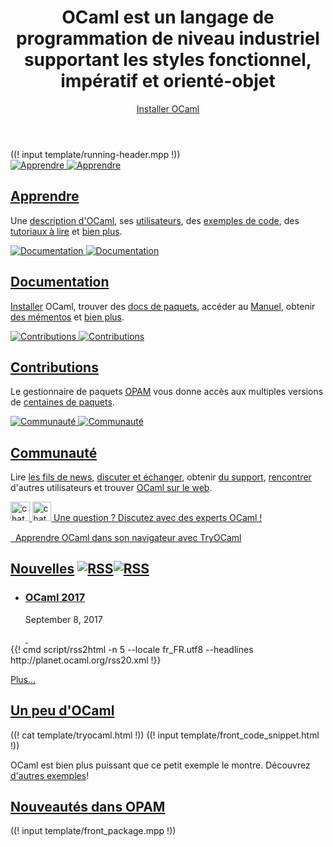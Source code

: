 <!-- ((! set title OCaml !)) ((! set core !)) ((! set nobreadcrumb !)) -->
<!-- ((! set advertise_rss true !)) -->

<header id="home-header">
    <div class="container">
        <div class="row">
            <h1 class="span9">OCaml est un langage de programmation de niveau industriel supportant les styles fonctionnel, impératif et orienté-objet</h1>
            <div class="span3">
                <div>
                    <a class="btn" href="/docs/install.fr.html">Installer OCaml</a>
                </div>
            </div>
        </div>
    </div>
</header>
<div class="container core-running-header">
((! input template/running-header.mpp !))
</div>
<div class="container">
    <div class="row home-hero">
        <div class="span8">
            <div class="row">
                <section class="span4 home-feature">
                    <a href="/learn/index.fr.html">
                        <img src="/img/learn-large.svg" alt="Apprendre"
						 class="svg">
                        <img src="/img/learn-large.png" alt="Apprendre"
						 class="png">
                    </a>
                    <h1><a href="/learn/index.fr.html">Apprendre</a></h1>
                    <p>Une <a href="/learn/description.html">description d'OCaml</a>, ses <a href="/learn/success.fr.html">utilisateurs</a>, des <a href="learn/taste.fr.html">exemples de code</a>, des <a href="/learn/tutorials/">tutoriaux à lire</a> et <a href="/learn/index.fr.html">bien plus</a>.</p>
                </section>
                <section class="span4 home-feature">
                    <a href="/docs/index.fr.html">
                        <img src="/img/documentation-large.svg"
						 alt="Documentation" class="svg">
                        <img src="/img/documentation-large.png"
						 alt="Documentation" class="png">
                    </a>
                    <h1><a href="/docs/index.fr.html">Documentation</a></h1>
                    <p><a href="docs/install.fr.html" >Installer</a> OCaml,
					trouver des <a href="https://opam.ocaml.org/packages/">docs de paquets</a>, accéder au
					<a href="http://caml.inria.fr/pub/docs/manual-ocaml/"
					target="_blank"
					>Manuel</a>, obtenir <a href="/docs/cheat_sheets.html">des mémentos</a> et <a href="/docs/index.fr.html">bien plus</a>.</p>
                </section>
            </div>
            <div class="row">
                <section class="span4 home-feature">
                    <a href="https://opam.ocaml.org">
                        <img src="/img/platform-large.svg"
						 alt="Contributions" class="svg">
                        <img src="/img/platform-large.png"
						 alt="Contributions" class="png">
					</a>
                    <h1><a href="https://opam.ocaml.org">Contributions</a></h1>
                    <p>Le gestionnaire de paquets <a href="https://opam.ocaml.org">OPAM</a> vous donne accès aux multiples versions de
					<a href="https://opam.ocaml.org/packages/">centaines de paquets</a>.</p>
                </section>
                <section class="span4 home-feature">
                    <a href="/community/index.fr.html">
                        <img src="/img/community-large.svg"
						 alt="Communauté" class="svg">
                        <img src="/img/community-large.png"
						 alt="Communauté" class="png">
                    </a>
                    <h1><a href="/community/index.fr.html">Communauté</a></h1>
                    <p>Lire <a href="/community/planet/">les fils de news</a>,  <a href="/community/mailing_lists.fr.html">discuter et échanger</a>, obtenir <a href="/community/support.fr.html">du support</a>,
                    <a href="/meetings/index.fr.html" >rencontrer</a>
                    d'autres utilisateurs
                    et trouver <a href="/community/index.fr.html#ocaml-around-web">OCaml sur le web</a>.</p>
                </section>
            </div>
            <div id="home-learn">
			     <a href="https://discuss.ocaml.org/"
                   target="_blank"
			      ><img src="/img/chat.svg" alt="chat" class="svg"
                    style="width: 4ex;" />
                   <img src="/img/chat.png" alt="chat" class="png"
                    style="width: 4ex;" />
                   Une question ?
                   Discutez avec des experts OCaml !</a>
               <br/>
			   <div style="margin-top: 2ex;" >
                <a href="http://try.ocamlpro.com">
                    <img class="svg hidden-phone" src="/img/try-ocaml.svg"
					 alt="">
                    <img class="png hidden-phone" src="/img/try-ocaml.png"
					 alt="">
                    Apprendre OCaml dans son navigateur avec TryOCaml
                </a>
               </div>
            </div>
        </div>
        <section id="home-news" class="span4 condensed">
            <h1 class="ruled">
                <a href="/community/planet/"
				title="See planet posts">Nouvelles</a>
                <a href="/feed.xml"
				title="Planet RSS feed"
				><img class="svg rss" src="/img/rss.svg" alt="RSS"
				/><img class="png" src="/img/rss.png" alt="RSS" /></a>
            </h1>
			<ul class="news-feed" style="margin-bottom: 0px">
			<li class="announcement"><article>
			  <h1><a title="OCaml Users and Developers Workshop"
			       href="/meetings/ocaml/2017/">OCaml 2017</a></h1>
			  <p>September 8, 2017</p>
			  <a title="OCaml Users and Developers Workshop"
			     href="/meetings/ocaml/2017/">
			    <img alt="" src="/img/announcement.svg" class="svg" />
			    <img alt="" src="/img/announcement.png" class="png" />
			  </a>
			</article></li>
	        </ul>
            {{! cmd script/rss2html -n 5 --locale fr_FR.utf8 --headlines http://planet.ocaml.org/rss20.xml !}}
            <p><a href="community/planet/">Plus...</a></p>
        </section>
    </div>
    <div class="row">
        <section class="span6 condensed">
            <h1><a href="learn/taste.fr.html">Un peu d'OCaml</a></h1>
            ((! cat template/tryocaml.html !))
            ((! input template/front_code_snippet.html !))
            <p>OCaml est bien plus puissant que ce petit exemple le
			montre. Découvrez
			<a href="learn/taste.fr.html">d'autres exemples</a>!</p>
        </section>
        <section class="span6 condensed">
            <h1><a href='http://opam.ocaml.org/packages/index-date.html'>Nouveautés dans OPAM</a></h1>
            ((! input template/front_package.mpp !))
        </section>
    </div>
</div>
